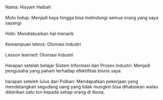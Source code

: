 <br>Nama: Hisyam Haibah<br>
<br>Moto hidup: Menjadi kaya hingga bisa melindungi semua orang yang saya sayangi<br>
<br>Hobi: Mendiskusikan hal menarik<br>
<br>Kemampuan teknis: Otomasi Industri<br>
<br>Lesson learned: Otomasi Industri<br>
<br>Harapan setelah belajar Sistem Informasi dan Proses Industri: Menjadi pengusaha yang paham terhadap efektifitas bisnis saya.<br>
<br>harapan seteleh lulus dari Polban: Mendapatkan pekerjaan yang mendatangkan segudang uang yang tidak mungkin bisa dihabiskan walau diberikan satu ton kepada setiap orang di dunia.<br>

